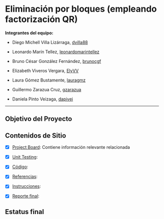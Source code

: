 # Eliminación por bloques (empleando factorización QR)

 **Integrantes del equipo:**

 - Diego Michell Villa Lizárraga, [dvilla88](https://github.com/dvilla88)

 - Leonardo Marín Tellez, [leonardomarintellez](https://github.com/leonardomarintellez)

 - Bruno César González Fernández, [brunocgf](https://github.com/brunocgf)

 - Elizabeth Viveros Vergara, [ElyVV](https://github.com/ElyVV)

 - Laura Gómez Bustamente, [lauragmz](https://github.com/lauragmz)

 - Guillermo Zarazua Cruz, [gzarazua](https://github.com/gzarazua)

 - Daniela Pinto Veizaga, [dapivei](https://github.com/dapivei)

***

## Objetivo del Proyecto


## Contenidos de Sitio

- [X] [Project Board](https://github.com/mno-2020-gh-classroom/ex-modulo-3-comp-matricial-qr-dapivei/projects/1): Contiene información relevante relacionada

- [X] [Unit Testing]():

- [X] [Código](https://github.com/mno-2020-gh-classroom/ex-modulo-3-comp-matricial-qr-dapivei/tree/master/Codigo):

- [X] [Referencias]():

- [X] [Instrucciones]():

- [X] [Reporte final]():

## Estatus final
